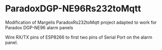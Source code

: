 # ParadoxDGP-NE96Rs232toMqtt
Modification of Margelis ParadoxRs232toMqtt project adapted to work for Paradox DGP-NE96 alarm panels

Wire RX/TX pins of ESP8266 to first two pins of Serial Port on the alarm panel.
